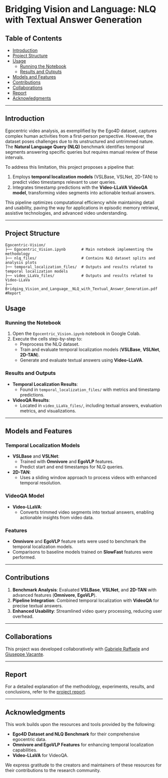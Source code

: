 # Bridging Vision and Language: NLQ with Textual Answer Generation

## Table of Contents

- [Introduction](#introduction)
- [Project Structure](#project-structure)
- [Usage](#usage)
  - [Running the Notebook](#running-the-notebook)
  - [Results and Outputs](#results-and-outputs)
- [Models and Features](#models-and-features)
- [Contributions](#contributions)
- [Collaborations](#collaborations)
- [Report](#report)
- [Acknowledgments](#acknowledgments)

---

## Introduction

Egocentric video analysis, as exemplified by the Ego4D dataset, captures complex human activities from a first-person perspective. However, the dataset poses challenges due to its unstructured and untrimmed nature. The **Natural Language Query (NLQ)** benchmark identifies temporal segments answering specific queries but requires manual review of these intervals.

To address this limitation, this project proposes a pipeline that:
1. Employs **temporal localization models** (VSLBase, VSLNet, 2D-TAN) to predict video timestamps relevant to user queries.
2. Integrates timestamp predictions with the **Video-LLaVA VideoQA model**, transforming video segments into actionable textual answers.

This pipeline optimizes computational efficiency while maintaining detail and usability, paving the way for applications in episodic memory retrieval, assistive technologies, and advanced video understanding.

---

## Project Structure

```
Egocentric-Vision/
├── Egocentric_Vision.ipynb       # Main notebook implementing the methodology
├── nlq_files/                    # Contains NLQ dataset splits and analysis plots
├── temporal_localization_files/  # Outputs and results related to temporal localization models
├── video_LLaVa_files/            # Outputs and results related to Video-LLaVa
├── Bridging_Vision_and_Language__NLQ_with_Textual_Answer_Generation.pdf #Report
```

## Usage

### Running the Notebook

1. Open the `Egocentric_Vision.ipynb` notebook in Google Colab.
2. Execute the cells step-by-step to:
   - Preprocess the NLQ dataset.
   - Train and evaluate temporal localization models (**VSLBase**, **VSLNet**, **2D-TAN**).
   - Generate and evaluate textual answers using **Video-LLaVA**.

### Results and Outputs

- **Temporal Localization Results**:
  - Found in `temporal_localization_files/` with metrics and timestamp predictions.
- **VideoQA Results**:
  - Located in `video_LLaVa_files/`, including textual answers, evaluation metrics, and visualizations.

---

## Models and Features

### Temporal Localization Models

- **VSLBase** and **VSLNet**:
  - Trained with **Omnivore** and **EgoVLP** features.
  - Predict start and end timestamps for NLQ queries.
- **2D-TAN**:
  - Uses a sliding window approach to process videos with enhanced temporal resolution.

### VideoQA Model

- **Video-LLaVA**:
  - Converts trimmed video segments into textual answers, enabling actionable insights from video data.

### Features

- **Omnivore** and **EgoVLP** feature sets were used to benchmark the temporal localization models.
- Comparisons to baseline models trained on **SlowFast** features were performed.

---

## Contributions

1. **Benchmark Analysis**: Evaluated **VSLBase**, **VSLNet**, and **2D-TAN** with advanced features (**Omnivore**, **EgoVLP**).
2. **Pipeline Integration**: Combined temporal localization with **VideoQA** for precise textual answers.
3. **Enhanced Usability**: Streamlined video query processing, reducing user overhead.

---

## Collaborations

This project was developed collaboratively with [Gabriele Raffaele](https://github.com/Gabriele-Raffaele) and [Giuseppe Vacante](https://github.com/Peppe2212).

---

## Report

For a detailed explanation of the methodology, experiments, results, and conclusions, refer to the [project report](./Bridging_Vision_and_Language__NLQ_with_Textual_Answer_Generation.pdf).

---

## Acknowledgments

This work builds upon the resources and tools provided by the following:

- **Ego4D Dataset and NLQ Benchmark** for their comprehensive egocentric data.
- **Omnivore and EgoVLP Features** for enhancing temporal localization capabilities.
- **Video-LLaVA** for  VideoQA.

We express gratitude to the creators and maintainers of these resources for their contributions to the research community.




